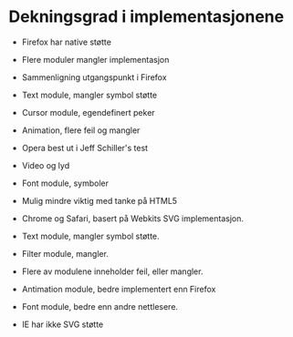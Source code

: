 # Dekningsgrad i implementasjonene #

* Firefox har native støtte
* Flere moduler mangler implementasjon
* Sammenligning utgangspunkt i Firefox

* Text module, mangler symbol støtte
* Cursor module, egendefinert peker
* Animation, flere feil og mangler

* Opera best ut i Jeff Schiller's test
* Video og lyd
* Font module, symboler
* Mulig mindre viktig med tanke på HTML5

* Chrome og Safari, basert på Webkits SVG implementasjon.
* Text module, mangler symbol støtte.
* Filter module, mangler.
* Flere av modulene inneholder feil, eller mangler.
* Antimation module, bedre implementert enn Firefox
* Font module, bedre enn andre nettlesere.

* IE har ikke SVG støtte
